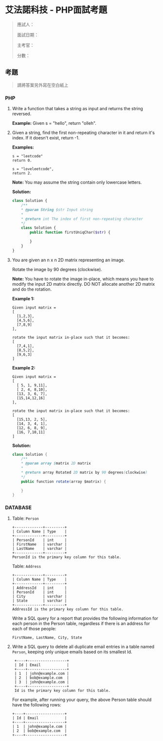 # 艾法諾科技 - PHP面試考題

> 應試人：
> 
> 面試日期：
> 
> 主考官：
> 
> 分數：


## 考題
> 請將答案另外寫在空白紙上

### PHP
1. Write a function that takes a string as input and returns the string reversed.

	**Example:**
	Given s = "hello", return "olleh".
	

1. Given a string, find the first non-repeating character in it and return it's index. If it doesn't exist, return -1.
	
	**Examples:**
	
	```
	s = "leetcode"
	return 0.
	
	s = "loveleetcode",
	return 2.
	```
	
	**Note:** You may assume the string contain only lowercase letters.
	
	
	**Solution:**
	
	```php
	class Solution {
		/**
     	* @param String $str Input string
     	*
     	* @return int The index of first non-repeating character
     	*/
		class Solution {
		    public function firstUniqChar($str) {
		        
		    }
		}
	}
	```
	
1. You are given an n x n 2D matrix representing an image.

	Rotate the image by 90 degrees (clockwise).

	**Note:**
	You have to rotate the image in-place, which means you have to modify the input 2D matrix directly. DO NOT allocate another 2D matrix and do the rotation.
	
	**Example 1:**
	
	```
	Given input matrix = 
	[
	  [1,2,3],
	  [4,5,6],
	  [7,8,9]
	],
	
	rotate the input matrix in-place such that it becomes:
	[
	  [7,4,1],
	  [8,5,2],
	  [9,6,3]
	]
	```
	**Example 2:**
	
	```
	Given input matrix =
	[
	  [ 5, 1, 9,11],
	  [ 2, 4, 8,10],
	  [13, 3, 6, 7],
	  [15,14,12,16]
	], 
	
	rotate the input matrix in-place such that it becomes:
	[
	  [15,13, 2, 5],
	  [14, 3, 4, 1],
	  [12, 6, 8, 9],
	  [16, 7,10,11]
	]
	```
	
	**Solution:**
	
	```java
	class Solution {
		/**
     	* @param array $matrix 2D matrix
     	*
     	* @return array Rotated 2D matrix by 90 degrees(clockwise)
     	*/
    	public function rotate(array $matrix) {
        
    	}
	}
	```
	
### DATABASE

1. Table: `Person`
 
	```
	+-------------+---------+
	| Column Name | Type    |
	+-------------+---------+
	| PersonId    | int     |
	| FirstName   | varchar |
	| LastName    | varchar |
	+-------------+---------+
	PersonId is the primary key column for this table.
	```
	
	Table: `Address`
	
	```
	+-------------+---------+
	| Column Name | Type    |
	+-------------+---------+
	| AddressId   | int     |
	| PersonId    | int     |
	| City        | varchar |
	| State       | varchar |
	+-------------+---------+
	AddressId is the primary key column for this table.
	```
	
	Write a SQL query for a report that provides the following information for each person in the Person table, regardless if there is an address for each of those people:
	
	```
	FirstName, LastName, City, State
	```

1. Write a SQL query to delete all duplicate email entries in a table named `Person`, keeping only unique emails based on its smallest Id.
  
   ```
	+----+------------------+
	| Id | Email            |
	+----+------------------+
	| 1  | john@example.com |
	| 2  | bob@example.com  |
	| 3  | john@example.com |
	+----+------------------+
	Id is the primary key column for this table.
	```
	
	For example, after running your query, the above Person table should have the following rows:
	
	```
	+----+------------------+
	| Id | Email            |
	+----+------------------+
	| 1  | john@example.com |
	| 2  | bob@example.com  |
	+----+------------------+
	```

